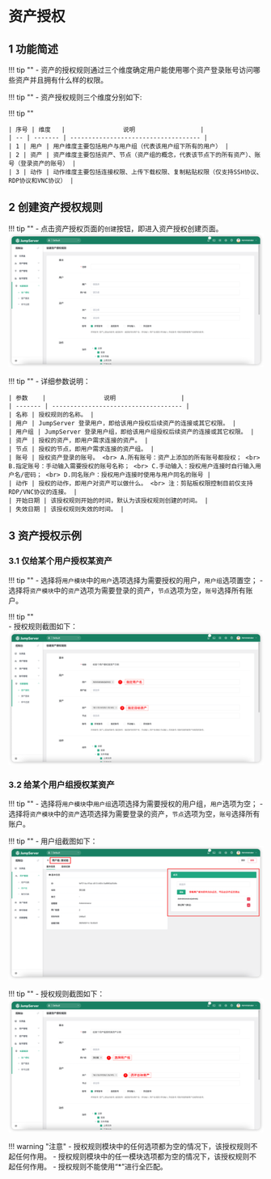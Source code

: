 # 资产授权
## 1 功能简述
!!! tip ""
    - 资产的授权规则通过三个维度确定用户能使用哪个资产登录账号访问哪些资产并且拥有什么样的权限。

!!! tip ""
    - 资产授权规则三个维度分别如下:

!!! tip ""

    | 序号 | 维度   |                说明                  |
    | -- | ------- | ------------------------------------ |
    | 1 | 用户 | 用户维度主要包括用户与用户组（代表该用户组下所有的用户） |
    | 2 | 资产 | 资产维度主要包括资产、节点（资产组的概念，代表该节点下的所有资产）、账号（登录资产的账号） |
    | 3 | 动作 | 动作维度主要包括连接权限、上传下载权限、复制粘贴权限（仅支持SSH协议、RDP协议和VNC协议） |

## 2 创建资产授权规则
!!! tip ""
    - 点击资产授权页面的`创建`按钮，即进入资产授权创建页面。
![asset_permissions01](../../../img/asset_permissions01.png)


!!! tip ""
    - 详细参数说明：

    | 参数    |                说明                  |
    | ------- | ------------------------------------ |
    | 名称 | 授权规则的名称。 |
    | 用户 | JumpServer 登录用户，即给该用户授权后续资产的连接或其它权限。 |
    | 用户组 | JumpServer 登录用户组，即给该用户组授权后续资产的连接或其它权限。 |
    | 资产 | 授权的资产，即用户需求连接的资产。 |
    | 节点 | 授权的节点，即用户需求连接的资产组。 |
    | 账号 | 授权资产登录的账号。 <br> A.所有账号：资产上添加的所有账号都授权； <br> B.指定账号：手动输入需要授权的账号名称； <br> C.手动输入：授权用户连接时自行输入用户名/密码； <br> D.同名账户：授权用户连接时使用与用户同名的账号 |
    | 动作 | 授权的动作，即用户对资产可以做什么。 <br> 注：剪贴板权限控制目前仅支持RDP/VNC协议的连接。 |
    | 开始日期 | 该授权规则开始的时间，默认为该授权规则创建的时间。 |
    | 失效日期 | 该授权规则失效的时间。 |

## 3 资产授权示例
### 3.1 仅给某个用户授权某资产
!!! tip ""
    - 选择将`用户模块`中的`用户`选项选择为需要授权的用户，`用户组`选项置空；
    - 选择将`资产模块`中的`资产`选项为需要登录的资产，`节点`选项为空，`账号`选择所有账户。

!!! tip ""  
    - 授权规则截图如下：
![asset_permissions02](../../../img/asset_permissions02.png)

### 3.2 给某个用户组授权某资产
!!! tip ""
    - 选择将`用户模块`中`用户组`选项选择为需要授权的用户组，`用户`选项为空；
    - 选择将`资产模块`中的`资产`选项选择为需要登录的资产，`节点`选项为空，`账号`选择所有账户。

!!! tip ""
    - 用户组截图如下：
![asset_permissions03](../../../img/asset_permissions03.png)

!!! tip ""
    - 授权规则截图如下：
![asset_permissions04](../../../img/asset_permissions04.png)

!!! warning "注意"
    - 授权规则模块中的任何选项都为空的情况下，该授权规则不起任何作用。 
    - 授权规则模块中的任一模块选项都为空的情况下，该授权规则不起任何作用。 
    - 授权规则不能使用“*”进行全匹配。

